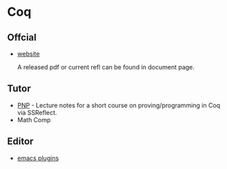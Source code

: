 # Coq

## Offcial

- [website](https://coq.inria.fr)

    A released pdf or current refl can be found in document page.

## Tutor

- [PNP](https://github.com/ilyasergey/pnp) - Lecture notes for a short course on proving/programming in Coq via SSReflect. 
- Math Comp

## Editor

- [emacs plugins](https://github.com/ProofGeneral/PG)
